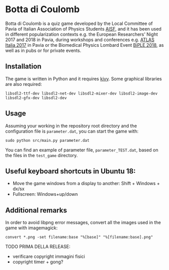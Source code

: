 # Botta di Coulomb 

Botta di Coulomb is a quiz game developed by the Local Committee of Pavia of Italian Association of Physics Students [AISF](http://ai-sf.it/), and it has been used in different popularization contexts e.g. the European Researchers' Night 2017 and 2018 in Pavia, during workshops and conferences e.g. [ATLAS Italia 2017](https://agenda.infn.it/event/13733/) in Pavia or the Biomedical Physics Lombard Event [BiPLE 2018](http://ai-sf.it/biple/), as well as in pubs or for private events.

## Installation
The game is written in Python and it requires [kivy](https://kivy.org). Some graphical libraries are also required:
```
libsdl2-ttf-dev libsdl2-net-dev libsdl2-mixer-dev libsdl2-image-dev libsdl2-gfx-dev libsdl2-dev
```

## Usage
Assuming your working in the repository root directory and the configuration file is `parameter.dat`, you can start the game with:
```
sudo python src/main.py parameter.dat
```
You can find an example of parameter file, `parameter_TEST.dat`, based on the files in the `test_game` directory. 

## Useful keyboard shortcuts in Ubuntu 18:
- Move the game windows from a display to another: Shift + Windows + dx/sx
- Fullscreen: Windows+up/down

## Additional remarks

In order to avoid libpng error messages, convert all the images used in the game with imagemagick:
```
convert *.png -set filename:base "%[base]" "%[filename:base].png"
```

TODO PRIMA DELLA RELEASE:
- verificare copyright immagini fisici
- copyright timer + gong?